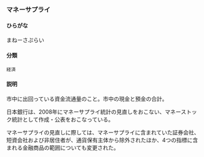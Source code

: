 <div style="display:none;">

## [あ行](securities-terms?id=あ行)
## [か行](securities-terms?id=か行)
## [さ行](securities-terms?id=さ行)
## [た行](securities-terms?id=た行)
## [な行](securities-terms?id=な行)
## [は行](securities-terms?id=は行)
## [ま行](securities-terms?id=ま行)

</div>

### マネーサプライ

#### ひらがな

まねーさぷらい

#### 分類

`経済`

#### 説明

市中に出回っている資金流通量のこと。市中の現金と預金の合計。
日本銀行は、2008年にマネーサプライ統計の見直しをおこない、マネーストック統計として作成・公表をおこなっている。
マネーサプライの見直しに際しては、マネーサプライに含まれていた証券会社、短資会社および非居住者が、通貨保有主体から除外されたほか、4つの指標に含まれる金融商品の範囲についても変更された。

<div style="display:none;">

## [や行](securities-terms?id=や行)
## [ら行](securities-terms?id=ら行)
## [わ行](securities-terms?id=わ行)
## [英数字・記号](securities-terms?id=英数字・記号)

</div>

